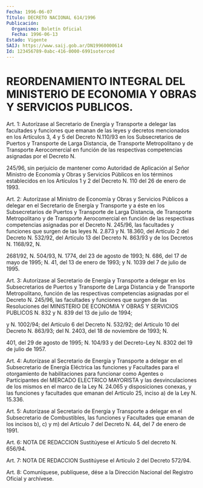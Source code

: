 ```yaml
---
Fecha: 1996-06-07
Título: DECRETO NACIONAL 614/1996
Publicación:
  Organismo: Boletín Oficial
  Fecha: 1996-06-13
Estado: Vigente
SAIJ: https://www.saij.gob.ar/DN19960000614
Id: 123456789-0abc-416-0000-6991soterced
---
```

# REORDENAMIENTO INTEGRAL DEL MINISTERIO DE ECONOMIA Y OBRAS Y SERVICIOS PUBLICOS.

<a id="1"></a>
Art. 1: Autorízase  al  Secretario  de  Energía y Transporte a delegar  las  facultades  y funciones que emanan  de  las  leyes  y decretos mencionados en los Artículos 3, 4 y 5 del Decreto N.110/93 en los Subsecretarios de Puertos  y  Transporte de Larga Distancia, de  Transporte  Metropolitano  y  de  Transporte  Aerocomercial  en función de las respectivas competencias  asignadas por el Decreto N.

245/96, sin perjuicio de mantener como Autoridad  de  Aplicación al Señor  Ministro  de  Economía y Obras y Servicios Públicos  en  los términos establecidos  en los Artículos 1 y 2 del Decreto N. 110 del 26 de enero de 1993.

<a id="2"></a>
Art. 2: Autorízase al Ministro  de  Economía  y  Obras y Servicios Públicos  a  delegar en el Secretario de Energía y Transporte  y  a éste  en  los Subsecretarios  de  Puertos  y  Transporte  de  Larga Distancia, de Transporte Metropolitano y de Transporte Aerocomercial  en función de las respectivas competencias asignadas por el Decreto N. 245/96,  las facultades y funciones que surgen de las leyes N. 2.873 y N. 18.360,  del Artículo 2 del Decreto N. 532/92, del Artículo 13 del Decreto N. 863/93 y de los Decretos N. 1168/92, N.

2681/92, N. 504/93, N. 1774, del 23  de agosto de 1993; N. 686, del 17 de mayo de 1995; N. 41, del 13 de enero  de  1993; y N. 1039 del 7 de julio de 1995.

<a id="3"></a>
Art. 3: Autorízase al Secretario de Energía y Transporte a delegar en los Subsecretarios de Puertos y Transporte  de Larga Distancia y de Transporte Metropolitano, función de las respectivas competencias asignadas por el Decreto N. 245/96,  las  facultades  y funciones que surgen de las Resoluciones del MINISTERIO DE ECONOMIA Y OBRAS Y SERVICIOS PUBLICOS N. 832 y N. 839 del 13 de julio de 1994;

y  N. 1002/94; del Artículo 6 del Decreto N. 532/92; del Artículo 10 del Decreto N. 863/93; del N. 2403, del 18 de noviembre de 1993; N.

401, del 29 de agosto de 1995; N. 104/93  y del Decreto-Ley N. 8302 del 19 de julio de 1957.

<a id="4"></a>
Art. 4: Autorízase al Secretario de Energía y Transporte a delegar en el Subsecretario de Energía Eléctrica las funciones y Facultades para el otorgamiento de habilitaciones para  funcionar como Agentes o Participantes del MERCADO ELECTRICO MAYORISTA y las desvinculaciones de los mismos en el marco de  la  Ley  N. 24.065 y disposiciones conexas, y las funciones y facultades que emanan  del Artículo 25, inciso a) de la Ley N. 15.336.

<a id="5"></a>
Art. 5: Autorízase al Secretario de Energía y Transporte a delegar en el Subsecretario de Combustibles, las funciones y Facultades que emanan  de los incisos b), c) y m) del Artículo 7 del Decreto N. 44, del 7 de enero de 1991.

<a id="6"></a>
Art. 6: NOTA DE REDACCION  Sustitúyese  el  Artículo  5 del decreto N. 656/94.

<a id="7"></a>
Art.  7: NOTA DE REDACCION  Sustitúyese el Artículo 2  del Decreto 572/94.

<a id="8"></a>
Art. 8: Comuníquese, publíquese, dése a la Dirección Nacional  del Registro  Oficial  y  archívese.